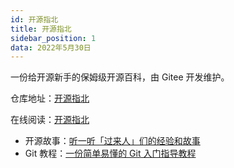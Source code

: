 ```yaml
---
id: 开源指北
title: 开源指北
sidebar_position: 1
data: 2022年5月30日
---
```


一份给开源新手的保姆级开源百科，由 Gitee 开发维护。

仓库地址：[开源指北](https://gitee.com/gitee-community/opensource-guide)

在线阅读：[开源指北](https://oschina.gitee.io/opensource-guide/)

- 开源故事：[听一听「过来人」们的经验和故事](https://oschina.gitee.io/opensource-guide/story/)
- Git 教程：[一份简单易懂的 Git 入门指导教程](https://oschina.gitee.io/opensource-guide/git_tutorial/)

